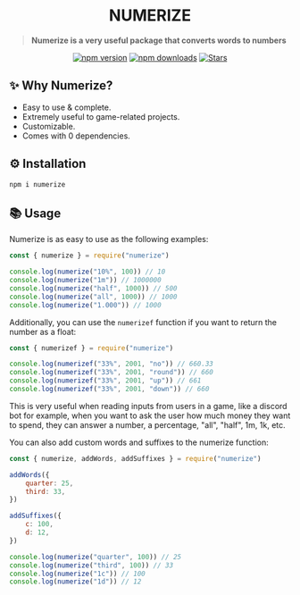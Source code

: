 <h1 align="center"> NUMERIZE </h1>

> **Numerize is a very useful package that converts words to numbers**

<p align="center">
    <a href="https://www.npmjs.com/package/numerize"><img src="https://img.shields.io/npm/v/numerize.svg?maxAge=3600" alt="npm version" /></a>
		<a href="https://www.npmjs.com/package/numerize"><img src="https://img.shields.io/npm/dt/numerize.svg?maxAge=3600" alt="npm downloads" /></a>
        <a title="Stars" href="https://github.com/falcao-g/falbot">
        <img src="https://img.shields.io/github/stars/falcao-g/numerize" alt="Stars">
    </a>
</p>

## **✨ Why Numerize?**

- Easy to use & complete.
- Extremely useful to game-related projects.
- Customizable.
- Comes with 0 dependencies.

## **⚙️ Installation**

```bash
npm i numerize
```

## **📚 Usage**

Numerize is as easy to use as the following examples:

```js
const { numerize } = require("numerize")

console.log(numerize("10%", 100)) // 10
console.log(numerize("1m")) // 1000000
console.log(numerize("half", 1000)) // 500
console.log(numerize("all", 1000)) // 1000
console.log(numerize("1.000")) // 1000
```

Additionally, you can use the `numerizef` function if you want to return the number as a float:

```js
const { numerizef } = require("numerize")

console.log(numerizef("33%", 2001, "no")) // 660.33
console.log(numerizef("33%", 2001, "round")) // 660
console.log(numerizef("33%", 2001, "up")) // 661
console.log(numerizef("33%", 2001, "down")) // 660
```

This is very useful when reading inputs from users in a game, like a discord bot for example, when you want to ask the user how much money they want to spend, they can answer a number, a percentage, "all", "half", 1m, 1k, etc.

You can also add custom words and suffixes to the numerize function:

```js
const { numerize, addWords, addSuffixes } = require("numerize")

addWords({
	quarter: 25,
	third: 33,
})

addSuffixes({
	c: 100,
	d: 12,
})

console.log(numerize("quarter", 100)) // 25
console.log(numerize("third", 100)) // 33
console.log(numerize("1c")) // 100
console.log(numerize("1d")) // 12
```
